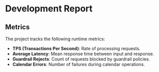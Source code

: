 # Development Report

## Metrics

The project tracks the following runtime metrics:

- **TPS (Transactions Per Second)**: Rate of processing requests.
- **Average Latency**: Mean response time between input and response.
- **Guardrail Rejects**: Count of requests blocked by guardrail policies.
- **Calendar Errors**: Number of failures during calendar operations.
